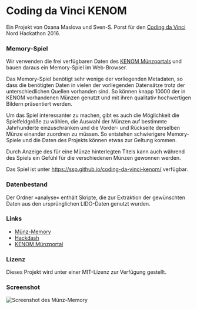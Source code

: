 # Coding da Vinci KENOM

Ein Projekt von Oxana Maslova und Sven-S. Porst für den [Coding da Vinci](https://codingdavinci.de) Nord Hackathon 2016.

### Memory-Spiel

Wir verwenden die frei verfügbaren Daten des [KENOM Münzportals](http://www.kenom.de) und bauen daraus ein Memory-Spiel im Web-Browser.

Das Memory-Spiel benötigt sehr wenige der vorliegenden Metadaten, so dass die benötigten Daten in vielen der vorliegenden Datensätze trotz der unterschiedlichen Quellen vorhanden sind. So können knapp 10000 der in KENOM vorhandenen Münzen genutzt und mit ihren qualitativ hochwertigen Bildern präsentiert werden.

Um das Spiel interessanter zu machen, gibt es auch die Möglichkeit die Spielfeldgröße zu wählen, die Auswahl der Münzen auf bestimmte Jahrhunderte einzuschränken und die Vorder- und Rückseite derselben Münze einander zuordnen zu müssen. So entstehen schwierigere Memory-Spiele und die Daten des Projekts können etwas zur Geltung kommen.

Durch Anzeige des für eine Münze hinterlegten Titels kann auch während des Spiels ein Gefühl für die verschiedenen Münzen gewonnen werden.

Das Spiel ist unter https://ssp.github.io/coding-da-vinci-kenom/ verfügbar.

### Datenbestand

Der Ordner »analyse« enthält Skripte, die zur Extraktion der gewünschten Daten aus den ursprünglichen LIDO-Daten genutzt wurden.

### Links

* [Münz-Memory](https://ssp.github.io/coding-da-vinci-kenom/)
* [Hackdash](https://hackdash.org/dashboards/cdvnord)
* [KENOM Münzportal](http://www.kenom.de)

### Lizenz

Dieses Projekt wird unter einer MIT-Lizenz zur Verfügung gestellt.


### Screenshot

![Screenshot des Münz-Memory](https://raw.githubusercontent.com/ssp/coding-da-vinci-kenom/master/resources/screenshot.png)